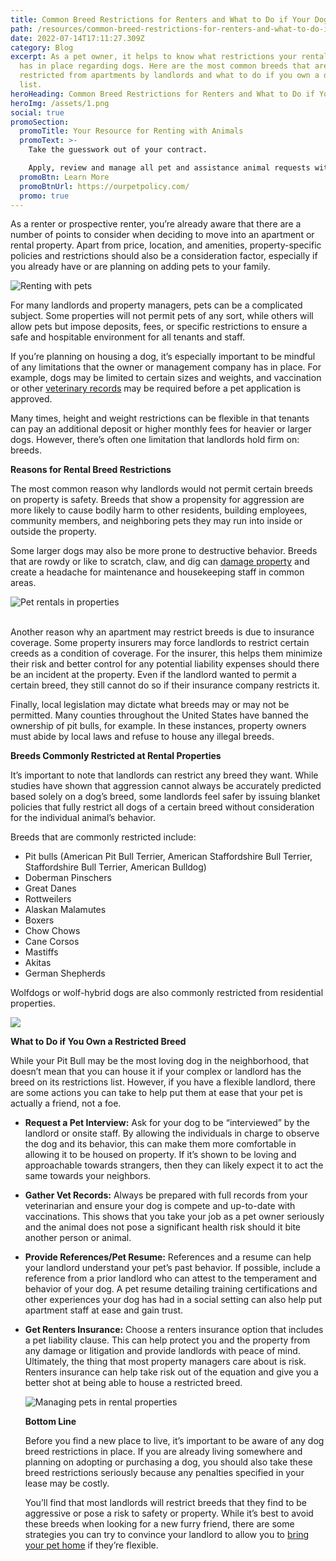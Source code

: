 ```yaml
---
title: Common Breed Restrictions for Renters and What to Do if Your Dog Is Turned Away
path: /resources/common-breed-restrictions-for-renters-and-what-to-do-if-your-dog-is-turned-away
date: 2022-07-14T17:11:27.309Z
category: Blog
excerpt: As a pet owner, it helps to know what restrictions your rental property
  has in place regarding dogs. Here are the most common breeds that are
  restricted from apartments by landlords and what to do if you own a dog on the
  list.
heroHeading: Common Breed Restrictions for Renters and What to Do if Your Dog Is Turned Away
heroImg: /assets/1.png
social: true
promoSection:
  promoTitle: Your Resource for Renting with Animals
  promoText: >-
    Take the guesswork out of your contract. 

    Apply, review and manage all pet and assistance animal requests with ease at your rental. 
  promoBtn: Learn More
  promoBtnUrl: https://ourpetpolicy.com/
  promo: true
---
```

As a renter or prospective renter, you’re already aware that there are a number of points to consider when deciding to move into an apartment or rental property. Apart from price, location, and amenities, property-specific policies and restrictions should also be a consideration factor, especially if you already have or are planning on adding pets to your family.

![Renting with pets](/assets/2.png)

For many landlords and property managers, pets can be a complicated subject. Some properties will not permit pets of any sort, while others will allow pets but impose deposits, fees, or specific restrictions to ensure a safe and hospitable environment for all tenants and staff.

If you’re planning on housing a dog, it’s especially important to be mindful of any limitations that the owner or management company has in place. For example, dogs may be limited to certain sizes and weights, and vaccination or other [veterinary records](https://ourpetpolicy.com/resources/do-you-need-to-keep-vet-records-8-instances-where-easy-access-vet-records-come-in-handy/) may be required before a pet application is approved.

Many times, height and weight restrictions can be flexible in that tenants can pay an additional deposit or higher monthly fees for heavier or larger dogs. However, there’s often one limitation that landlords hold firm on: breeds.

**Reasons for Rental Breed Restrictions**

The most common reason why landlords would not permit certain breeds on property is safety. Breeds that show a propensity for aggression are more likely to cause bodily harm to other residents, building employees, community members, and neighboring pets they may run into inside or outside the property.

Some larger dogs may also be more prone to destructive behavior. Breeds that are rowdy or like to scratch, claw, and dig can [damage property](https://ourpetpolicy.com/resources/five-things-you-can-do-to-reduce-pet-related-home-damage/) and create a headache for maintenance and housekeeping staff in common areas.

![Pet rentals in properties](/assets/3.png)

\
Another reason why an apartment may restrict breeds is due to insurance coverage. Some property insurers may force landlords to restrict certain creeds as a condition of coverage. For the insurer, this helps them minimize their risk and better control for any potential liability expenses should there be an incident at the property. Even if the landlord wanted to permit a certain breed, they still cannot do so if their insurance company restricts it.

Finally, local legislation may dictate what breeds may or may not be permitted. Many counties throughout the United States have banned the ownership of pit bulls, for example. In these instances, property owners must abide by local laws and refuse to house any illegal breeds.

**Breeds Commonly Restricted at Rental Properties**

It’s important to note that landlords can restrict any breed they want. While studies have shown that aggression cannot always be accurately predicted based solely on a dog’s breed, some landlords feel safer by issuing blanket policies that fully restrict all dogs of a certain breed without consideration for the individual animal’s behavior.

Breeds that are commonly restricted include:

* Pit bulls (American Pit Bull Terrier, American Staffordshire Bull Terrier, Staffordshire Bull Terrier, American Bulldog)
* Doberman Pinschers
* Great Danes
* Rottweilers
* Alaskan Malamutes
* Boxers
* Chow Chows
* Cane Corsos
* Mastiffs
* Akitas
* German Shepherds

Wolfdogs or wolf-hybrid dogs are also commonly restricted from residential properties.

![](/assets/4.png)

**What to Do if You Own a Restricted Breed**

While your Pit Bull may be the most loving dog in the neighborhood, that doesn’t mean that you can house it if your complex or landlord has the breed on its restrictions list. However, if you have a flexible landlord, there are some actions you can take to help put them at ease that your pet is actually a friend, not a foe.

* **Request a Pet Interview:** Ask for your dog to be “interviewed” by the landlord or onsite staff. By allowing the individuals in charge to observe the dog and its behavior, this can make them more comfortable in allowing it to be housed on property. If it’s shown to be loving and approachable towards strangers, then they can likely expect it to act the same towards your neighbors.
* **Gather Vet Records:** Always be prepared with full records from your veterinarian and ensure your dog is compete and up-to-date with vaccinations. This shows that you take your job as a pet owner seriously and the animal does not pose a significant health risk should it bite another person or animal.
* **Provide References/Pet Resume:** References and a resume can help your landlord understand your pet’s past behavior. If possible, include a reference from a prior landlord who can attest to the temperament and behavior of your dog. A pet resume detailing training certifications and other experiences your dog has had in a social setting can also help put apartment staff at ease and gain trust.
* **Get Renters Insurance:** Choose a renters insurance option that includes a pet liability clause. This can help protect you and the property from any damage or litigation and provide landlords with peace of mind. Ultimately, the thing that most property managers care about is risk. Renters insurance can help take risk out of the equation and give you a better shot at being able to house a restricted breed.

  ![Managing pets in rental properties](/assets/5.png)

  **Bottom Line**

  Before you find a new place to live, it’s important to be aware of any dog breed restrictions in place. If you are already living somewhere and planning on adopting or purchasing a dog, you should also take these breed restrictions seriously because any penalties specified in your lease may be costly.

  You’ll find that most landlords will restrict breeds that they find to be aggressive or pose a risk to safety or property. While it’s best to avoid these breeds when looking for a new furry friend, there are some strategies you can try to convince your landlord to allow you to [bring your pet home](https://ourpetpolicy.com/resources/bringing-an-animal-home/) if they’re flexible.